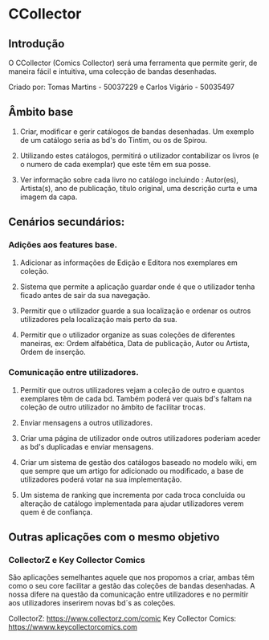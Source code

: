 # CCollector

## Introdução 

O CCollector (Comics Collector) será uma ferramenta que permite gerir, de maneira fácil e intuitiva, uma colecção de bandas desenhadas.

Criado por: Tomas Martins - 50037229 e Carlos Vigário - 50035497

## Âmbito base

1) Criar, modificar e gerir catálogos de bandas desenhadas.
	Um exemplo de um catálogo seria as bd's do Tintim, ou os de Spirou.

2) Utilizando estes catálogos, permitirá o utilizador contabilizar os livros (e o numero de cada exemplar) que este têm em sua posse. 

3) Ver informação sobre cada livro no catálogo incluindo : Autor(es), Artista(s), ano de publicação, título original, uma descrição curta e uma imagem da capa.


## Cenários secundários:

### Adições aos features base.

1) Adicionar as informações de Edição e Editora nos exemplares em coleção.

2) Sistema que permite a aplicação guardar onde é que o utilizador tenha ficado antes de sair da sua navegação.

3) Permitir que o utilizador guarde a sua localização e ordenar os outros utilizadores pela localização mais perto da sua.

4) Permitir que o utilizador organize as suas coleções de diferentes maneiras, ex: Ordem alfabética, Data de publicação, Autor ou Artista, Ordem de inserção.

### Comunicação entre utilizadores.

1) Permitir que outros utilizadores vejam a coleção de outro e quantos exemplares têm de cada bd. Também poderá ver quais bd's faltam na coleção de outro utilizador no âmbito de facilitar trocas.

2) Enviar mensagens a outros utilizadores.

3) Criar uma página de utilizador onde outros utilizadores poderiam aceder as bd's duplicadas e enviar mensagens.

4) Criar um sistema de gestão dos catálogos baseado no modelo wiki, em que sempre que um artigo for adicionado ou modificado, a base de utilizadores poderá votar na sua implementação.

5) Um sistema de ranking que incrementa por cada troca concluída ou alteração de catálogo implementada para ajudar utilizadores verem quem é de confiança.


## Outras aplicações com o mesmo objetivo

### CollectorZ e Key Collector Comics

São aplicações semelhantes aquele que nos propomos a criar, ambas têm como o seu core facilitar a gestão das coleções de bandas desenhadas.
A nossa difere na questão da comunicação entre utilizadores e no permitir aos utilizadores inserirem novas bd´s as coleções.

CollectorZ: https://www.collectorz.com/comic
Key Collector Comics: https://wwww.keycollectorcomics.com